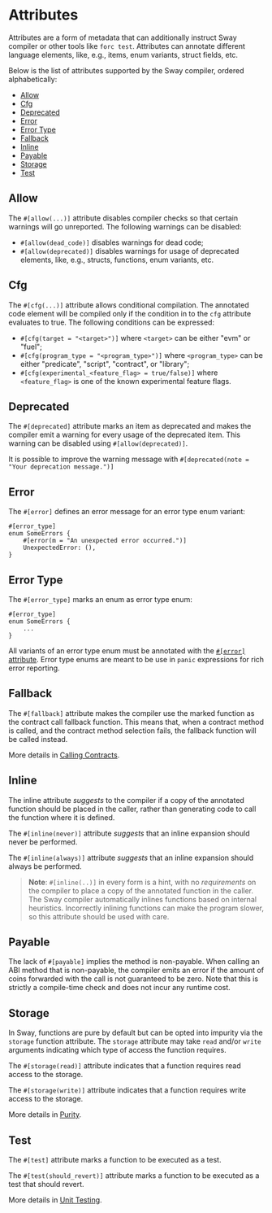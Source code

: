 # Attributes

Attributes are a form of metadata that can additionally instruct Sway compiler or other tools like `forc test`. Attributes can annotate different language elements, like, e.g., items, enum variants, struct fields, etc.

Below is the list of attributes supported by the Sway compiler, ordered alphabetically:

- [Allow](#allow)
- [Cfg](#cfg)
- [Deprecated](#deprecated)
- [Error](#error)
- [Error Type](#error-type)
- [Fallback](#fallback)
- [Inline](#inline)
- [Payable](#payable)
- [Storage](#payable)
- [Test](#test)

## Allow

The `#[allow(...)]` attribute disables compiler checks so that certain warnings will go unreported. The following warnings can be disabled:

- `#[allow(dead_code)]` disables warnings for dead code;
- `#[allow(deprecated)]` disables warnings for usage of deprecated elements, like, e.g., structs, functions, enum variants, etc.

## Cfg

The `#[cfg(...)]` attribute allows conditional compilation. The annotated code element will be compiled only if the condition in to the `cfg` attribute evaluates to true. The following conditions can be expressed:

- `#[cfg(target = "<target>")]` where `<target>` can be either "evm" or "fuel";
- `#[cfg(program_type = "<program_type>")]` where `<program_type>` can be either "predicate", "script", "contract", or "library";
- `#[cfg(experimental_<feature_flag> = true/false)]` where `<feature_flag>` is one of the known experimental feature flags.

## Deprecated

The `#[deprecated]` attribute marks an item as deprecated and makes the compiler emit a warning for every usage of the deprecated item. This warning can be disabled using `#[allow(deprecated)]`.

It is possible to improve the warning message with `#[deprecated(note = "Your deprecation message.")]`

## Error

The `#[error]` defines an error message for an error type enum variant:

```sway
#[error_type]
enum SomeErrors {
    #[error(m = "An unexpected error occurred.")]
    UnexpectedError: (),
}
```

## Error Type

The `#[error_type]` marks an enum as error type enum:

```sway
#[error_type]
enum SomeErrors {
    ...
}
```

All variants of an error type enum must be annotated with the [`#[error]` attribute](#error). Error type enums are meant to be use in `panic` expressions for rich error reporting.

## Fallback

The `#[fallback]` attribute makes the compiler use the marked function as the contract call fallback function. This means that, when a contract method is called, and the contract method selection fails, the fallback function will be called instead.

More details in [Calling Contracts](../blockchain-development/calling_contracts.md#fallback).

## Inline

The inline attribute *suggests* to the compiler if a copy of the annotated function should be placed in the caller, rather than generating code to call the function where it is defined.

The `#[inline(never)]` attribute *suggests* that an inline expansion should never be performed.

The `#[inline(always)]` attribute *suggests* that an inline expansion should always be performed.

> **Note**: `#[inline(..)]` in every form is a hint, with no *requirements* on the compiler to place a copy of the annotated function in the caller. The Sway compiler automatically inlines functions based on internal heuristics. Incorrectly inlining functions can make the program slower, so this attribute should be used with care.

## Payable

The lack of `#[payable]` implies the method is non-payable. When calling an ABI method that is non-payable, the compiler emits an error if the amount of coins forwarded with the call is not guaranteed to be zero. Note that this is strictly a compile-time check and does not incur any runtime cost.

## Storage

In Sway, functions are pure by default but can be opted into impurity via the `storage` function attribute. The `storage` attribute may take `read` and/or `write` arguments indicating which type of access the function requires.

The `#[storage(read)]` attribute indicates that a function requires read access to the storage.

The `#[storage(write)]` attribute indicates that a function requires write access to the storage.

More details in [Purity](../blockchain-development/purity.md).

## Test

The `#[test]` attribute marks a function to be executed as a test.

The `#[test(should_revert)]` attribute marks a function to be executed as a test that should revert.

More details in [Unit Testing](../testing/unit-testing.md).
